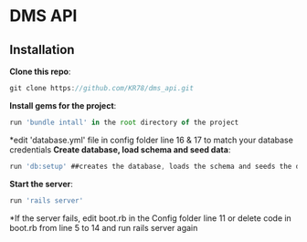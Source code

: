 DMS API
== 

Installation
------
**Clone this repo**:
~~~javascript
git clone https://github.com/KR78/dms_api.git
~~~
**Install gems for the project**:
~~~javascript
run 'bundle intall' in the root directory of the project
~~~
*edit 'database.yml' file in config folder line 16 & 17 to match your database credentials
**Create database, load schema and seed data**:
~~~javascript
run 'db:setup' ##creates the database, loads the schema and seeds the data 
~~~
**Start the server**:
~~~javascript
run 'rails server'
~~~
*If the server fails, edit boot.rb in the Config folder line 11 or delete code in boot.rb from line 5 to 14
and run rails server again

